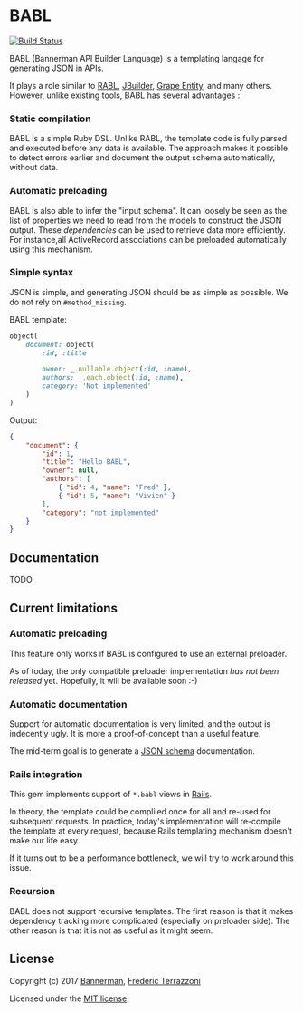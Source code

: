 # BABL #

[![Build Status](https://travis-ci.org/getbannerman/babl.svg?branch=master)](https://travis-ci.org/getbannerman/babl)

BABL (Bannerman API Builder Language) is a templating langage for generating JSON in APIs.

It plays a role similar to [RABL](https://github.com/nesquena/rabl), [JBuilder](https://github.com/rails/jbuilder), [Grape Entity](https://github.com/ruby-grape/grape-entity), and many others. However, unlike  existing tools, BABL has several advantages :


### Static compilation

BABL is a simple Ruby DSL. Unlike RABL, the template code is fully parsed and executed before any data is available. The approach makes it possible to detect errors earlier and document the output schema automatically, without data.

### Automatic preloading

BABL is also able to infer the "input schema". It can loosely be seen as the list of properties we need to read from the models to construct the JSON output. These *dependencies* can be used to retrieve data more efficiently. For instance,all ActiveRecord associations can be preloaded automatically using this mechanism.

### Simple syntax

JSON is simple, and generating JSON should be as simple as possible. We do not rely on `#method_missing`.

BABL template:

```ruby
object(
    document: object(
        :id, :title

        owner: _.nullable.object(:id, :name),
        authors: _.each.object(:id, :name),
        category: 'Not implemented'
    )
)
```

Output:

```json
{
    "document": {
        "id": 1,
        "title": "Hello BABL",
        "owner": null,
        "authors": [
            { "id": 4, "name": "Fred" },
            { "id": 5, "name": "Vivien" }
        ],
        "category": "not implemented"
    }
}
```

## Documentation

TODO

## Current limitations

### Automatic preloading

This feature only works if BABL is configured to use an external preloader.

As of today, the only compatible preloader implementation *has not been released* yet. Hopefully, it will be available soon :-)

### Automatic documentation

Support for automatic documentation is very limited, and the output is indecently ugly. It is more a proof-of-concept than a useful feature.

The mid-term goal is to generate a [JSON schema](http://json-schema.org/) documentation.

### Rails integration

This gem implements support of `*.babl` views in [Rails](https://github.com/rails/rails/).

In theory, the template could be compliled once for all and re-used for subsequent requests. In practice, today's implementation will re-compile the template at every request, because Rails templating mechanism doesn't make our life easy.

If it turns out to be a performance bottleneck, we will try to work around this issue.

### Recursion

BABL does not support recursive templates. The first reason is that it makes dependency tracking more complicated (especially on preloader side). The other reason is that it is not as useful as it might seem.

## License

Copyright (c) 2017 [Bannerman](https://www.bannerman.com/), [Frederic Terrazzoni](https://github.com/fterrazzoni)

Licensed under the [MIT license](https://opensource.org/licenses/MIT).